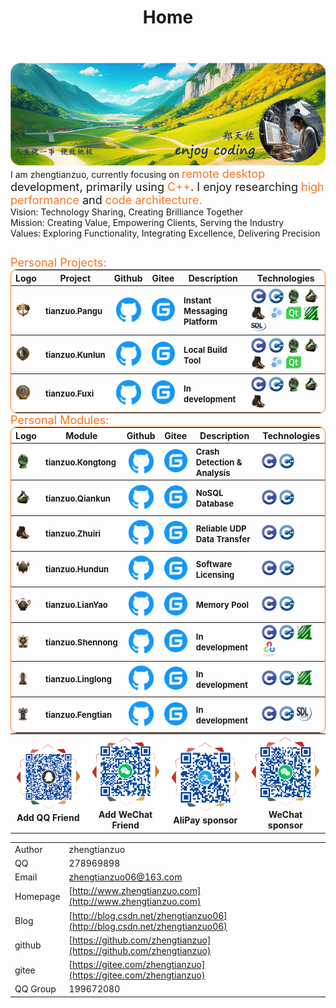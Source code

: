 ﻿---
title: "Home"
hide:
  - navigation
  - toc
  - title
---
<style>
  .md-typeset h1,
  .md-content__button {
    display: none;
  }
  .icon_img {
    width: 24px;
    height:24px;
  }
  p {
    margin-bottom: 0;
  }
</style>

<table style="border: 0px;margin: 0 0;">
  <tr>
    <img src="../img/logo.png"/>
    <br>
    I am zhengtianzuo, currently focusing on </font><font color="#f47523" size=4>remote desktop</font><font size=4> development, primarily using </font><font color="#f47523" size=4>C++</font><font size=4>. I enjoy researching </font><font color="#f47523" size=4>high performance</font><font size=4> and </font><font color="#f47523" size=4>code architecture.</font>
    <table>
      <tr>Vision: Technology Sharing, Creating Brilliance Together</tr><br>
      <tr>Mission: Creating Value, Empowering Clients, Serving the Industry</tr><br>
      <tr>Values: Exploring Functionality, Integrating Excellence, Delivering Precision</tr>
    </table>
    <font color="#f47523" size=4>Personal Projects:</font>
    <table style="border-collapse: collapse; border: 1px solid #f47523; border-radius: 10px;margin: 0 0;">
      <thead align="center">
        <tr>
          <th>Logo</th>
          <th>Project</th>
          <th>Github</th>
          <th>Gitee</th>
          <th>Description</th>
          <th>Technologies</th>
        </tr>
      </thead>
      <tbody align="left">
        <tr>
          <th>
            <a href="https://github.com/zhengtianzuo/tianzuo.Pangu" target="_blank">
              <img src="../img/tianzuo.Pangu.png" class="icon_img"/>
            </a>
          </th>
          <th>
            <font size=2>tianzuo.Pangu</font>
          </th>
          <th>
            <a href="https://github.com/zhengtianzuo/tianzuo.Pangu" target="_blank">
              <img src="../img/com_btnGitHub.svg">
            </a>
          </th>
          <th>
            <a href="https://gitee.com/zhengtianzuo/tianzuo.Pangu" target="_blank">
              <img src="../img/com_btnGitee.svg">
            </a>
          </th>
          <th>
            <font size=2>Instant Messaging Platform</font>
          </th>
          <th>
            <img src="../img/C.png" class="icon_img"/> <img src="../img/C__.png" class="icon_img"/> <img src="../img/tianzuo.Kongtong.png" class="icon_img"/> <img src="../img/tianzuo.Qiankun.png" class="icon_img"/> <img src="../img/tianzuo.Zhuiri.png" class="icon_img"/> <img src="../img/boost.png"/> <img src="../img/Qt.png"/> <img src="../img/ffmpeg.png"/> <img src="../img/SDL.png"/>
          </th>
        </tr>
        <tr>
          <th>
            <a href="https://github.com/zhengtianzuo/tianzuo.Kunlun" target="_blank">
              <img src="../img/tianzuo.Kunlun.png" class="icon_img"/>
            </a>
          </th>
          <th>
            <font size=2>tianzuo.Kunlun</font>
          </th>
          <th>
            <a href="https://github.com/zhengtianzuo/tianzuo.Kunlun" target="_blank">
              <img src="../img/com_btnGitHub.svg">
            </a>
          </th>
          <th>
            <a href="https://gitee.com/zhengtianzuo/tianzuo.Kunlun" target="_blank">
              <img src="../img/com_btnGitee.svg">
            </a>
          </th>
          <th>
            <font size=2>Local Build Tool</font>
          </th>
          <th>
            <img src="../img/C.png" class="icon_img"/> <img src="../img/C__.png" class="icon_img"/> <img src="../img/tianzuo.Kongtong.png" class="icon_img"/> <img src="../img/tianzuo.Qiankun.png" class="icon_img"/> <img src="../img/tianzuo.Zhuiri.png" class="icon_img"/> <img src="../img/boost.png"/> <img src="../img/Qt.png"/>
          </th>
        </tr>
        <tr>
          <th>
            <a href="https://github.com/zhengtianzuo/tianzuo.Fuxi" target="_blank">
              <img src="../img/tianzuo.Fuxi.png" class="icon_img"/>
            </a>
          </th>
          <th>
            <font size=2>tianzuo.Fuxi</font>
          </th>
          <th>
            <a href="https://github.com/zhengtianzuo/tianzuo.Fuxi" target="_blank">
              <img src="../img/com_btnGitHub.svg">
            </a>
          </th>
          <th>
            <a href="https://gitee.com/zhengtianzuo/tianzuo.Fuxi" target="_blank">
              <img src="../img/com_btnGitee.svg">
            </a>
          </th>
          <th>
            <font size=2>In development</font>
          </th>
          <th>
            <img src="../img/C.png" class="icon_img"/> <img src="../img/C__.png" class="icon_img"/> <img src="../img/tianzuo.Kongtong.png" class="icon_img"/> <img src="../img/tianzuo.Qiankun.png" class="icon_img"/> <img src="../img/tianzuo.Zhuiri.png" class="icon_img"/>
          </th>
        </tr>
      </tbody>
    </table>
  </tr>

  <tr>
  <font color="#f47523" size=4>Personal Modules:</font>
  <table style="border-collapse: collapse; border: 1px solid #f47523; border-radius: 10px;margin: 0 0;">
    <thead align="center">
      <tr>
        <th>Logo</th>
        <th>Module</th>
        <th>Github</th>
        <th>Gitee</th>
        <th>Description</th>
        <th>Technologies</th>
      </tr>
    </thead>
      <tbody align="left">
        <tr>
          <th>
            <a href="https://github.com/zhengtianzuo/tianzuo.Kongtong" target="_blank">
              <img src="../img/tianzuo.Kongtong.png" class="icon_img"/>
            </a>
          </th>
          <th>
            <font size=2>tianzuo.Kongtong</font>
          </th>
          <th>
            <a href="https://github.com/zhengtianzuo/tianzuo.Kongtong" target="_blank">
              <img src="../img/com_btnGitHub.svg">
            </a>
          </th>
          <th>
            <a href="https://gitee.com/zhengtianzuo/tianzuo.Kongtong" target="_blank">
              <img src="../img/com_btnGitee.svg">
            </a>
          </th>
          <th>
            <font size=2>Crash Detection & Analysis</font>
          </th>
          <th>
            <img src="../img/C.png" class="icon_img"/> <img src="../img/C__.png" class="icon_img"/>
          </th>
        </tr>
        <tr>
          <th>
            <a href="https://github.com/zhengtianzuo/tianzuo.Qiankun" target="_blank">
              <img src="../img/tianzuo.Qiankun.png" class="icon_img"/>
            </a>
          </th>
          <th>
            <font size=2>tianzuo.Qiankun</font>
          </th>
          <th>
            <a href="https://github.com/zhengtianzuo/tianzuo.Qiankun" target="_blank">
              <img src="../img/com_btnGitHub.svg">
            </a>
          </th>
          <th>
            <a href="https://gitee.com/zhengtianzuo/tianzuo.Qiankun" target="_blank">
              <img src="../img/com_btnGitee.svg">
            </a>
          </th>
          <th>
            <font size=2>NoSQL Database</font>
          </th>
          <th>
            <img src="../img/C.png" class="icon_img"/> <img src="../img/C__.png" class="icon_img"/>
          </th>
        </tr>
        <tr>
          <th>
            <a href="https://github.com/zhengtianzuo/tianzuo.Zhuiri" target="_blank">
              <img src="../img/tianzuo.Zhuiri.png" class="icon_img"/>
            </a>
          </th>
          <th>
            <font size=2>tianzuo.Zhuiri</font>
          </th>
          <th>
            <a href="https://github.com/zhengtianzuo/tianzuo.Zhuiri" target="_blank">
              <img src="../img/com_btnGitHub.svg">
            </a>
          </th>
          <th>
            <a href="https://gitee.com/zhengtianzuo/tianzuo.Zhuiri" target="_blank">
              <img src="../img/com_btnGitee.svg">
            </a>
          </th>
          <th>
            <font size=2>Reliable UDP Data Transfer</font>
          </th>
          <th>
            <img src="../img/C.png" class="icon_img"/> <img src="../img/C__.png" class="icon_img"/>
          </th>
        </tr>
        <tr>
          <th>
            <a href="https://github.com/zhengtianzuo/tianzuo.Hundun" target="_blank">
              <img src="../img/tianzuo.Hundun.png" class="icon_img"/>
            </a>
          </th>
          <th>
            <font size=2>tianzuo.Hundun</font>
          </th>
          <th>
            <a href="https://github.com/zhengtianzuo/tianzuo.Hundun" target="_blank">
              <img src="../img/com_btnGitHub.svg">
            </a>
          </th>
          <th>
            <a href="https://gitee.com/zhengtianzuo/tianzuo.Hundun" target="_blank">
              <img src="../img/com_btnGitee.svg">
            </a>
          </th>
          <th>
            <font size=2>Software Licensing</font>
          </th>
          <th>
            <img src="../img/C.png" class="icon_img"/> <img src="../img/C__.png" class="icon_img"/>
          </th>
        </tr>
        <tr>
          <th>
            <a href="https://github.com/zhengtianzuo/tianzuo.LianYao" target="_blank">
              <img src="../img/tianzuo.LianYao.png" class="icon_img"/>
            </a>
          </th>
          <th>
            <font size=2>tianzuo.LianYao</font>
          </th>
          <th>
            <a href="https://github.com/zhengtianzuo/tianzuo.LianYao" target="_blank">
              <img src="../img/com_btnGitHub.svg">
            </a>
            </th>
          <th>
            <a href="https://gitee.com/zhengtianzuo/tianzuo.LianYao" target="_blank">
              <img src="../img/com_btnGitee.svg">
            </a>
          </th>
          <th>
            <font size=2>Memory Pool</font>
          </th>
          <th>
            <img src="../img/C.png" class="icon_img"/> <img src="../img/C__.png" class="icon_img"/>
          </th>
        </tr>
        <tr>
        <th>
          <a href="https://github.com/zhengtianzuo/tianzuo.Shennong" target="_blank">
            <img src="../img/tianzuo.Shennong.png" class="icon_img"/>
          </a>
        </th>
        <th>
          <font size=2>tianzuo.Shennong</font>
        </th>
        <th>
          <a href="https://github.com/zhengtianzuo/tianzuo.Shennong" target="_blank">
            <img src="../img/com_btnGitHub.svg">
          </a>
          </th>
        <th>
          <a href="https://gitee.com/zhengtianzuo/tianzuo.Shennong" target="_blank">
            <img src="../img/com_btnGitee.svg">
          </a>
        </th>
        <th>
          <font size=2>In development</font>
        </th>
        <th>
          <img src="../img/C.png" class="icon_img"/> <img src="../img/C__.png" class="icon_img"/> <img src="../img/ffmpeg.png" class="icon_img"/> <img src="../img/opencv.png" class="icon_img"/>
        </th>
      </tr>
      <tr>
        <th>
          <a href="https://github.com/zhengtianzuo/tianzuo.Linglong" target="_blank">
            <img src="../img/tianzuo.Linglong.png" class="icon_img"/>
          </a>
        </th>
        <th>
          <font size=2>tianzuo.Linglong</font>
        </th>
        <th>
          <a href="https://github.com/zhengtianzuo/tianzuo.Linglong" target="_blank">
            <img src="../img/com_btnGitHub.svg">
          </a>
          </th>
        <th>
          <a href="https://gitee.com/zhengtianzuo/tianzuo.Linglong" target="_blank">
            <img src="../img/com_btnGitee.svg">
          </a>
        </th>
        <th>
          <font size=2>In development</font>
        </th>
        <th>
          <img src="../img/C.png" class="icon_img"/> <img src="../img/C__.png" class="icon_img"/> <img src="../img/ffmpeg.png" class="icon_img"/> 
        </th>
      </tr>
      <tr>
        <th>
          <a href="https://github.com/zhengtianzuo/tianzuo.Fengtian" target="_blank">
            <img src="../img/tianzuo.Fengtian.png" class="icon_img"/>
          </a>
        </th>
        <th>
          <font size=2>tianzuo.Fengtian</font>
        </th>
        <th>
          <a href="https://github.com/zhengtianzuo/tianzuo.Fengtian" target="_blank">
            <img src="../img/com_btnGitHub.svg">
          </a>
          </th>
        <th>
          <a href="https://gitee.com/zhengtianzuo/tianzuo.Fengtian" target="_blank">
            <img src="../img/com_btnGitee.svg">
          </a>
        </th>
        <th>
          <font size=2>In development</font>
        </th>
        <th>
          <img src="../img/C.png" class="icon_img"/> <img src="../img/C__.png" class="icon_img"/> <img src="../img/SDL.png" class="icon_img"/> 
        </th>
      </tr>
      </tbody>
    </table>
  </tr>

  <tr>
    <table style="border: 0px;margin: 0 0;">
      <th align="center">
        <img src="../img/1-QQ.png"/><br>
        Add QQ Friend
      </th>
      <th align="center">
        <img src="../img/2-WeChat.png"/><br>
        Add WeChat Friend
      </th>
      <th align="center">
        <img src="../img/4-AliPay.png"/><br>
        AliPay sponsor
      </th>
      <th align="center">
        <img src="../img/3-WeChatPay.png"/><br>
        WeChat sponsor
      </th>
    </table>
  </tr>
</table>

||||
|--|--|--|
|Author|zhengtianzuo||
|QQ|278969898||
|Email|zhengtianzuo06@163.com||
|Homepage|[http://www.zhengtianzuo.com](http://www.zhengtianzuo.com)||
|Blog|[http://blog.csdn.net/zhengtianzuo06](http://blog.csdn.net/zhengtianzuo06)||
|github|[https://github.com/zhengtianzuo](https://github.com/zhengtianzuo)||
|gitee|[https://gitee.com/zhengtianzuo](https://gitee.com/zhengtianzuo)||
|QQ Group|199672080||
